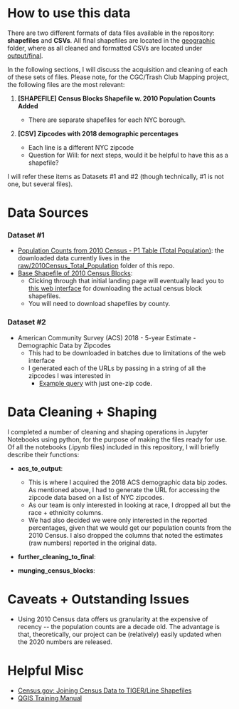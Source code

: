 # How to use this data

There are two different formats of data files available in the repository: **shapefiles** and **CSVs**. All final shapefiles are located in the [geographic](https://github.com/trashclub/mapping/tree/master/data/geographic) folder, where as all cleaned and formatted CSVs are located under [output/final](https://github.com/trashclub/mapping/tree/master/data/output). 

In the following sections, I will discuss the acquisition and cleaning of each of these sets of files. Please note, for the CGC/Trash Club Mapping project, the following files are the most relevant:

1. **[SHAPEFILE] Census Blocks Shapefile w. 2010 Population Counts Added**
    * There are separate shapefiles for each NYC borough. 

2. **[CSV] Zipcodes with 2018 demographic percentages**
    * Each line is a different NYC zipcode
    * Question for Will: for next steps, would it be helpful to have this as a shapefile? 

I will refer these items as Datasets #1 and #2 (though technically, #1 is not one, but several files). 

# Data Sources

### Dataset #1

 + [Population Counts from 2010 Census - P1 Table (Total Population)](https://data.census.gov/cedsci/table?g=0500000US36005.100000,36047.100000,36061.100000,36081.100000,36085.100000&tid=DECENNIALSF12010.P1&hidePreview=false):  the downloaded data currently lives in the [raw/2010Census_Total_Population](https://github.com/trashclub/mapping/tree/master/data/raw/2010Census_Total_Population) folder of this repo. 
 + [Base Shapefile of 2010 Census Blocks](https://www.census.gov/geographies/mapping-files/time-series/geo/tiger-line-file.2010.html):
    + Clicking through that initial landing page will eventually lead you to [this web interface](https://www.census.gov/cgi-bin/geo/shapefiles/index.php?year=2010&layergroup=Blocks) for downloading the actual census block shapefiles.
    + You will need to download shapefiles by county. 

### Dataset #2

+ American Community Survey (ACS) 2018 - 5-year Estimate - Demographic Data by Zipcodes 
    * This had to be downloaded in batches due to limitations of the web interface
    * I generated each of the URLs by passing in a string of all the zipcodes I was interested in 
        * [Example query](https://data.census.gov/cedsci/table?q=United%20States&g=8600000US11201&tid=ACSDP5Y2018.DP05&tp=true&hidePreview=true) with just one-zip code. 


# Data Cleaning + Shaping 

I completed a number of cleaning and shaping operations in Jupyter Notebooks using python, for the purpose of making the files ready for use. Of all the notebooks (.ipynb files) included in this repository, I will briefly describe their functions:

+ **acs_to_output**:

    * This is where I acquired the 2018 ACS demographic data bip zodes. As mentioned above, I had to generate the URL for accessing the zipcode data based on a list of NYC zipcodes.
    * As our team is only interested in looking at race, I dropped all but the race + ethnicity columns.
    * We had also decided we were only interested in the reported percentages, given that we would get our population counts from the 2010 Census. I also dropped the columns that noted the estimates (raw numbers) reported in the original data. 


+ **further_cleaning_to_final**:
+ **munging_census_blocks**:


# Caveats + Outstanding Issues

+ Using 2010 Census data offers us granularity at the expensive of recency -- the population counts are a decade old. The advantage is that, theoretically, our project can be (relatively) easily updated when the 2020 numbers are released. 

# Helpful Misc

+ [Census.gov: Joining Census Data to TIGER/Line Shapefiles](https://www2.census.gov/geo/pdfs/education/tiger/JoiningTIGERshp_with_AFFdata.pdf)
+ [QGIS Training Manual](https://docs.qgis.org/3.10/en/docs/training_manual/index.html)